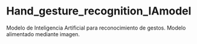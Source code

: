 # Hand_gesture_recognition_IAmodel

Modelo de Inteligencia Artificial para reconocimiento de gestos.
Modelo alimentado mediante imagen.